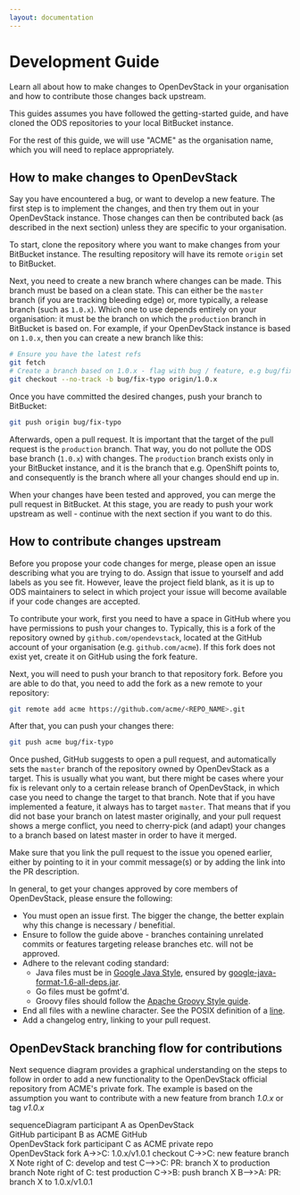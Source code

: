 ```yaml
---
layout: documentation
---
```


# Development Guide

Learn all about how to make changes to OpenDevStack in your organisation and how
to contribute those changes back upstream.

This guides assumes you have followed the getting-started guide, and have cloned
the ODS repositories to your local BitBucket instance.

For the rest of this guide, we will use "ACME" as the organisation name, which
you will need to replace appropriately.

## How to make changes to OpenDevStack

Say you have encountered a bug, or want to develop a new feature. The first
step is to implement the changes, and then try them out in your OpenDevStack
instance. Those changes can then be contributed back (as described in the next
section) unless they are specific to your organisation.

To start, clone the repository where you want to make changes from your
BitBucket instance. The resulting repository will have its remote `origin` set
to BitBucket.

Next, you need to create a new branch where changes can be made. This branch
must be based on a clean state. This can either be the `master` branch (if you
are tracking bleeding edge) or, more typically, a release branch (such as
`1.0.x`). Which one to use depends entirely on your organisation: it must be the
branch on which the `production` branch in BitBucket is based on. For example,
if your OpenDevStack instance is based on `1.0.x`, then you can create a new
branch like this:

```sh
# Ensure you have the latest refs
git fetch
# Create a branch based on 1.0.x - flag with bug / feature, e.g bug/fix-typo
git checkout --no-track -b bug/fix-typo origin/1.0.x
```

Once you have committed the desired changes, push your branch to BitBucket:
```sh
git push origin bug/fix-typo
```

Afterwards, open a pull request. It is important that the target of the pull
request is the `production` branch. That way, you do not pollute the ODS base
branch (`1.0.x`) with changes. The `production` branch exists only in your
BitBucket instance, and it is the branch that e.g. OpenShift points to, and
consequently is the branch where all your changes should end up in.

When your changes have been tested and approved, you can merge the pull
request in BitBucket. At this stage, you are ready to push your work upstream as
well - continue with the next section if you want to do this.


## How to contribute changes upstream

Before you propose your code changes for merge, please open an issue describing
what you are trying to do. Assign that issue to yourself and add labels as you see
fit. However, leave the project field blank, as it is up to ODS maintainers to
select in which project your issue will become available if your code changes are
accepted.

To contribute your work, first you need to have a space in GitHub where you have
permissions to push your changes to. Typically, this is a fork of the repository
owned by `github.com/opendevstack`, located at the GitHub account of your
organisation (e.g. `github.com/acme`). If this fork does not exist yet, create
it on GitHub using the fork feature.

Next, you will need to push your branch to that repository fork. Before you are
able to do that, you need to add the fork as a new remote to your repository:

```sh
git remote add acme https://github.com/acme/<REPO_NAME>.git
```

After that, you can push your changes there:
```sh
git push acme bug/fix-typo
```

Once pushed, GitHub suggests to open a pull request, and automatically sets the
`master` branch of the repository owned by OpenDevStack as a target. This is
usually what you want, but there might be cases where your fix is relevant only to a
certain release branch of OpenDevStack, in which case you need to change the
target to that branch. Note that if you have implemented a feature, it always
has to target `master`. That means that if you did not base your branch on
latest master originally, and your pull request shows a merge conflict, you
need to cherry-pick (and adapt) your changes to a branch based on latest master
in order to have it merged.

Make sure that you link the pull request to the issue you opened earlier, either by
pointing to it in your commit message(s) or by adding the link into the PR description.

In general, to get your changes approved by core members of OpenDevStack, please
ensure the following:

* You must open an issue first. The bigger the change, the better explain why this change
  is necessary / benefitial.
* Ensure to follow the guide above - branches containing unrelated commits or
  features targeting release branches etc. will not be approved.
* Adhere to the relevant coding standard:
    * Java files must be in [Google Java Style](https://google.github.io/styleguide/javaguide.html),
      ensured by [google-java-format-1.6-all-deps.jar](https://github.com/google/google-java-format).
    * Go files must be gofmt'd.
    * Groovy files should follow the [Apache Groovy Style guide](http://groovy-lang.org/style-guide.html).
* End all files with a newline character. See the POSIX definition of a
  [line](http://pubs.opengroup.org/onlinepubs/009695399/basedefs/xbd_chap03.html#tag_03_205).
* Add a changelog entry, linking to your pull request.

## OpenDevStack branching flow for contributions

Next sequence diagram provides a graphical understanding on the steps to follow in order to add a new functionality to the OpenDevStack official repository from ACME's private fork.
The example is based on the assumption you want to contribute with a new feature from branch *1.0.x* or tag *v1.0.x*

<div class="mermaid">
sequenceDiagram
    participant A as OpenDevStack <br />GitHub
    participant B as ACME GitHub <br />OpenDevStack fork
    participant C as ACME private repo <br />OpenDevStack fork
    A->>C: 1.0.x/v1.0.1 checkout
    C->>C: new feature branch X
    Note right of C: develop and test
    C-->>C: PR: branch X to production branch
    Note right of C: test production
    C->>B: push branch X
    B-->>A: PR: branch X to 1.0.x/v1.0.1
</div>
